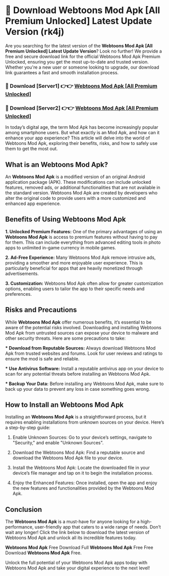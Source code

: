 # 🤖 Download Webtoons Mod Apk [All Premium Unlocked] Latest Update Version (rk4j)

Are you searching for the latest version of the <strong>Webtoons Mod Apk [All Premium Unlocked] Latest Update Version</strong>? Look no further! We provide a free and secure download link for the official Webtoons Mod Apk Premium Unlocked, ensuring you get the most up-to-date and trusted version. Whether you're a new user or someone looking to upgrade, our download link guarantees a fast and smooth installation process.


<h3>📌 Download [Server1] 👉👉 <a href="https://hapymods.com?title=Webtoons+Mod+Apk&ref=3B1">Webtoons Mod Apk [All Premium Unlocked]</a></h3>

<h3>📌 Download [Server2] 👉👉 <a href="https://hapymods.com?title=Webtoons+Mod+Apk&ref=3B1">Webtoons Mod Apk [All Premium Unlocked]</a></h3>


In today’s digital age, the term Mod Apk has become increasingly popular among smartphone users. But what exactly is an Mod Apk, and how can it enhance your app experience? This article will delve into the world of Webtoons Mod Apk, exploring their benefits, risks, and how to safely use them to get the most out.


<h2>What is an Webtoons Mod Apk?</h2>

An <strong>Webtoons Mod Apk</strong> is a modified version of an original Android application package (APK). These modifications can include unlocked features, removed ads, or additional functionalities that are not available in the standard version. Webtoons Mod Apk are created by developers who alter the original code to provide users with a more customized and enhanced app experience.


<h2>Benefits of Using Webtoons Mod Apk</h2>

<strong> 1. Unlocked Premium Features:</strong> One of the primary advantages of using an <strong>Webtoons Mod Apk</strong> is access to premium features without having to pay for them. This can include everything from advanced editing tools in photo apps to unlimited in-game currency in mobile games.

<strong> 2. Ad-Free Experience:</strong> Many Webtoons Mod Apk remove intrusive ads, providing a smoother and more enjoyable user experience. This is particularly beneficial for apps that are heavily monetized through advertisements.

<strong> 3. Customization:</strong> Webtoons Mod Apk often allow for greater customization options, enabling users to tailor the app to their specific needs and preferences.


<h2>Risks and Precautions</h2>

While <strong>Webtoons Mod Apk</strong> offer numerous benefits, it’s essential to be aware of the potential risks involved. Downloading and installing Webtoons Mod Apk from untrusted sources can expose your device to malware and other security threats. Here are some precautions to take:

<strong> * Download from Reputable Sources:</strong> Always download Webtoons Mod Apk from trusted websites and forums. Look for user reviews and ratings to ensure the mod is safe and reliable.

<strong> * Use Antivirus Software:</strong> Install a reputable antivirus app on your device to scan for any potential threats before installing an Webtoons Mod Apk.

<strong> * Backup Your Data:</strong> Before installing any Webtoons Mod Apk, make sure to back up your data to prevent any loss in case something goes wrong.


<h2>How to Install an Webtoons Mod Apk</h2>

Installing an <strong>Webtoons Mod Apk</strong> is a straightforward process, but it requires enabling installations from unknown sources on your device. Here’s a step-by-step guide:

 1. Enable Unknown Sources: Go to your device’s settings, navigate to "Security," and enable "Unknown Sources".

 2. Download the Webtoons Mod Apk: Find a reputable source and download the Webtoons Mod Apk file to your device.

 3. Install the Webtoons Mod Apk: Locate the downloaded file in your device’s file manager and tap on it to begin the installation process.

 4. Enjoy the Enhanced Features: Once installed, open the app and enjoy the new features and functionalities provided by the Webtoons Mod Apk.


<h2><strong>Conclusion</strong></h2>

The <strong>Webtoons Mod Apk</strong> is a must-have for anyone looking for a high-performance, user-friendly app that caters to a wide range of needs. Don’t wait any longer! Click the link below to download the latest version of Webtoons Mod Apk and unlock all its incredible features today.

<strong>Webtoons Mod Apk</strong> Free Download Full <strong>Webtoons Mod Apk</strong> Free Free Download <strong>Webtoons Mod Apk</strong> Free.

Unlock the full potential of your Webtoons Mod Apk apps today with Webtoons Mod Apk and take your digital experience to the next level!